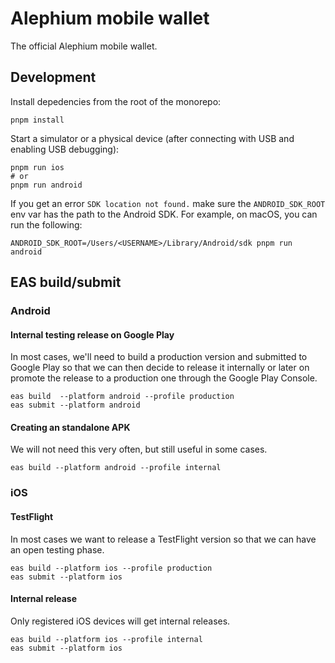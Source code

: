 # Alephium mobile wallet

The official Alephium mobile wallet.

## Development

Install depedencies from the root of the monorepo:

```shell
pnpm install
```

Start a simulator or a physical device (after connecting with USB and enabling USB debugging):

```shell
pnpm run ios
# or
pnpm run android
```

If you get an error `SDK location not found.` make sure the `ANDROID_SDK_ROOT` env var has the path to the Android SDK. For example, on macOS, you can run the following:

```shell
ANDROID_SDK_ROOT=/Users/<USERNAME>/Library/Android/sdk pnpm run android
```

## EAS build/submit

### Android

#### Internal testing release on Google Play

In most cases, we'll need to build a production version and submitted to Google Play so that we can then decide to release it internally or later on promote the release to a production one through the Google Play Console.

```shell
eas build  --platform android --profile production
eas submit --platform android
```

#### Creating an standalone APK

We will not need this very often, but still useful in some cases.

```shell
eas build --platform android --profile internal
```

### iOS

#### TestFlight

In most cases we want to release a TestFlight version so that we can have an open testing phase.

```shell
eas build --platform ios --profile production
eas submit --platform ios
```

#### Internal release

Only registered iOS devices will get internal releases.

```shell
eas build --platform ios --profile internal
eas submit --platform ios
```
